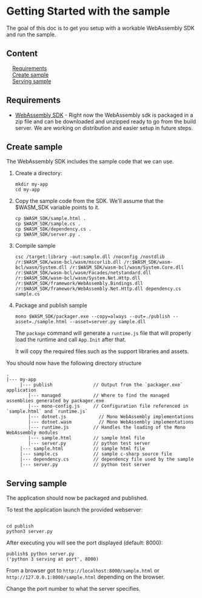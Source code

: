 # Getting Started with the sample

The goal of this doc is to get you setup with a workable WebAssembly SDK and run
the sample.

## Content

&nbsp;&nbsp;&nbsp;&nbsp;[Requirements](#requirements)  
&nbsp;&nbsp;&nbsp;&nbsp;[Create sample](#create-sample)  
&nbsp;&nbsp;&nbsp;&nbsp;[Serving sample](#serving-sample)

## Requirements

- [WebAssembly SDK](./obtain-wasm-sdk.md) - Right now the WebAssembly sdk is
  packaged in a zip file and can be downloaded and unzipped ready to go from the
  build server. We are working on distribution and easier setup in future steps.

## Create sample

The WebAssembly SDK includes the sample code that we can use.

1. Create a directory:

   ```
   mkdir my-app
   cd my-app
   ```

1. Copy the sample code from the SDK. We'll assume that the \$WASM_SDK variable
   points to it.

   ```
   cp $WASM_SDK/sample.html .
   cp $WASM_SDK/sample.cs .
   cp $WASM_SDK/dependency.cs .
   cp $WASM_SDK/server.py .
   ```

1. Compile sample

   ```
   csc /target:library -out:sample.dll /noconfig /nostdlib /r:$WASM_SDK/wasm-bcl/wasm/mscorlib.dll /r:$WASM_SDK/wasm-bcl/wasm/System.dll /r:$WASM_SDK/wasm-bcl/wasm/System.Core.dll /r:$WASM_SDK/wasm-bcl/wasm/Facades/netstandard.dll /r:$WASM_SDK/wasm-bcl/wasm/System.Net.Http.dll /r:$WASM_SDK/framework/WebAssembly.Bindings.dll /r:$WASM_SDK/framework/WebAssembly.Net.Http.dll dependency.cs sample.cs
   ```

1. Package and publish sample

   ```
   mono $WASM_SDK/packager.exe --copy=always --out=./publish --asset=./sample.html --asset=server.py sample.dll
   ```

   The `package` command will generate a `runtime.js` file that will properly
   load the runtime and call `App.Init` after that.

   It will copy the required files such as the support libraries and assets.

You should now have the following directory structure

```
.
|--- my-app
     |--- publish               // Output from the `packager.exe` application
        |--- managed            // Where to find the managed assemblies generated by packager.exe
        |--- mono-config.js     // Configuration file referenced in `sample.html` and `runtime.js`
        |--- dotnet.js            // Mono WebAssembly implementations
        |--- dotnet.wasm          // Mono WebAssembly implementations
        |--- runtime.js         // Handles the loading of the Mono WebAssembly modules
        |--- sample.html        // sample html file
        |--- server.py          // python test server
     |--- sample.html           // sample html file
     |--- sample.cs             // sample c-sharp source file
     |--- dependency.cs         // dependency file used by the sample
     |--- server.py             // python test server
```

## Serving sample

The application should now be packaged and published.

To test the application launch the provided webserver:

```

cd publish
python3 server.py

```

After executing you will see the port displayed (default: 8000):

```
publish$ python server.py
('python 3 serving at port', 8000)
```

From a browser got to `http://localhost:8000/sample.html` or
`http://127.0.0.1:8000/sample.html` depending on the browser.

Change the port number to what the server specifies.
